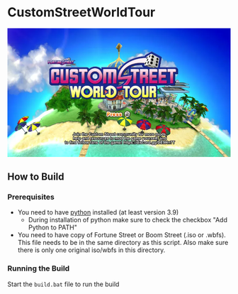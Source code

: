 # CustomStreetWorldTour

![](CustomStreetWorldTourTitle.webp)

## How to Build

### Prerequisites

- You need to have [python](https://www.python.org/) installed (at least version 3.9)
  - During installation of python make sure to check the checkbox "Add Python to PATH"
- You need to have copy of Fortune Street or Boom Street (.iso or .wbfs). This file needs to be in the same directory as this script. Also make sure there is only one original iso/wbfs in this directory.

### Running the Build

Start the `build.bat` file to run the build

